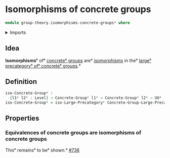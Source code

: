 # Isomorphisms of concrete groups

```agda
module group-theory.isomorphisms-concrete-groupsᵉ where
```

<details><summary>Imports</summary>

```agda
open import category-theory.isomorphisms-in-large-precategoriesᵉ

open import foundation.universe-levelsᵉ

open import group-theory.concrete-groupsᵉ
open import group-theory.precategory-of-concrete-groupsᵉ
```

</details>

## Idea

**Isomorphisms**ᵉ ofᵉ [concreteᵉ groups](group-theory.concrete-groups.mdᵉ) areᵉ
[isomorphisms](category-theory.isomorphisms-in-large-precategories.mdᵉ) in theᵉ
[largeᵉ precategoryᵉ ofᵉ concreteᵉ groups](group-theory.precategory-of-concrete-groups.md).ᵉ

## Definition

```agda
iso-Concrete-Groupᵉ :
  {l1ᵉ l2ᵉ : Level} → Concrete-Groupᵉ l1ᵉ → Concrete-Groupᵉ l2ᵉ → UUᵉ (l1ᵉ ⊔ l2ᵉ)
iso-Concrete-Groupᵉ = iso-Large-Precategoryᵉ Concrete-Group-Large-Precategoryᵉ
```

## Properties

### Equivalences of concrete groups are isomorphisms of concrete groups

Thisᵉ remainsᵉ to beᵉ shown.ᵉ
[#736](https://github.com/UniMath/agda-unimath/issues/736ᵉ)